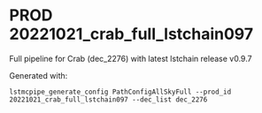 # PROD 20221021_crab_full_lstchain097

Full pipeline for Crab (dec_2276) with latest lstchain release v0.9.7

Generated with:

```
lstmcpipe_generate_config PathConfigAllSkyFull --prod_id 20221021_crab_full_lstchain097 --dec_list dec_2276
```

